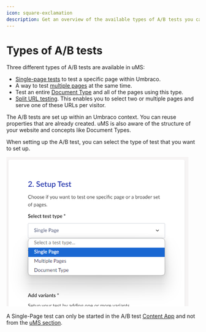```yaml
---
icon: square-exclamation
description: Get an overview of the available types of A/B tests you can run with uMS.
---
```


# Types of A/B tests

Three different types of A/B tests are available in uMS:

* [Single-page tests](../../../../../a-b-testing/types-of-a-b-tests/single-page-a-b-test/) to test a specific page within Umbraco.
* A way to test [multiple pages](multiple-pages-test.md) at the same time.
* Test an entire [Document Type](../../../../../a-b-testing/types-of-a-b-tests/per-document-type/) and all of the pages using this type.
* [Split URL testing](split-url-test.md). This enables you to select two or multiple pages and serve one of these URLs per visitor.

The A/B tests are set up within an Umbraco context. You can reuse properties that are already created. uMS is also aware of the structure of your website and concepts like Document Types.

When setting up the A/B test, you can select the type of test that you want to set up.

![When you set up an A/B test you have to choose which type of test you want to use.](../../../.gitbook/assets/engage-a-b-test-choose-type.png)

A Single-Page test can only be started in the A/B test [Content App](../../../../../the-umarketingsuite-broad-overview/content-apps/) and not from the [uMS section](unpublished-item-51de601d-1366-488a-8ad8-0b7f52c02be5/).
